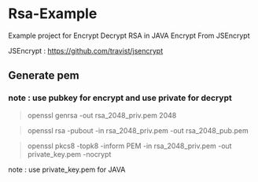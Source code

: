 # Rsa-Example
Example project for Encrypt Decrypt RSA in JAVA Encrypt From JSEncrypt

JSEncrypt : https://github.com/travist/jsencrypt

## Generate pem

### note : use pubkey for encrypt and use private for decrypt 

> openssl genrsa -out rsa_2048_priv.pem 2048

> openssl rsa -pubout -in rsa_2048_priv.pem -out rsa_2048_pub.pem


> openssl pkcs8 -topk8 -inform PEM -in rsa_2048_priv.pem -out private_key.pem -nocrypt 

  note : use private_key.pem for JAVA
